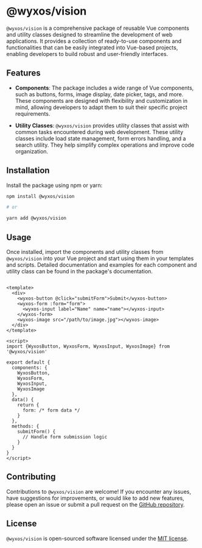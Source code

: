 # @wyxos/vision

`@wyxos/vision` is a comprehensive package of reusable Vue components and utility classes designed to streamline the
development of web applications. It provides a collection of ready-to-use components and functionalities that can be
easily integrated into Vue-based projects, enabling developers to build robust and user-friendly interfaces.

## Features

- **Components**: The package includes a wide range of Vue components, such as buttons, forms, image display, date
  picker, tags, and more. These components are designed with flexibility and customization in mind, allowing developers
  to adapt them to suit their specific project requirements.

- **Utility Classes**: `@wyxos/vision` provides utility classes that assist with common tasks encountered during web
  development. These utility classes include load state management, form errors handling, and a search utility. They
  help simplify complex operations and improve code organization.

## Installation

Install the package using npm or yarn:

```bash
npm install @wyxos/vision

# or

yarn add @wyxos/vision
```

## Usage

Once installed, import the components and utility classes from `@wyxos/vision` into your Vue project and start using
them in your templates and scripts. Detailed documentation and examples for each component and utility class can be
found in the package's documentation.

```vue

<template>
  <div>
    <wyxos-button @click="submitForm">Submit</wyxos-button>
    <wyxos-form :form="form">
      <wyxos-input label="Name" name="name"></wyxos-input>
    </wyxos-form>
    <wyxos-image src="/path/to/image.jpg"></wyxos-image>
  </div>
</template>

<script>
import {WyxosButton, WyxosForm, WyxosInput, WyxosImage} from '@wyxos/vision'

export default {
  components: {
    WyxosButton,
    WyxosForm,
    WyxosInput,
    WyxosImage
  },
  data() {
    return {
      form: /* form data */
    }
  },
  methods: {
    submitForm() {
      // Handle form submission logic
    }
  }
}
</script>
```

[//]: # (## Documentation)

[//]: # (For detailed usage instructions and examples, please refer to the [documentation]&#40;link-to-documentation&#41; of `@wyxos/vision`.)

## Contributing

Contributions to `@wyxos/vision` are welcome! If you encounter any issues, have suggestions for improvements, or would
like to add new features, please open an issue or submit a pull request on
the [GitHub repository](https://github.com/wyxos/vision/issues).

## License

`@wyxos/vision` is open-sourced software licensed under the [MIT license](https://opensource.org/licenses/MIT).